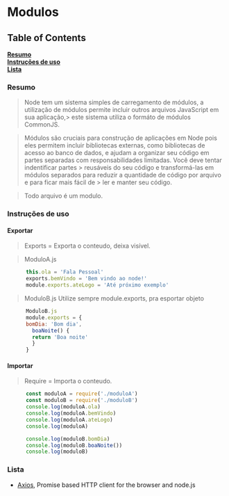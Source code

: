 # Modulos

## Table of Contents
**[Resumo](#installation-instructions)**<br>
**[Instruções de uso](#usage-instructions)**<br>
**[Lista](#list)**<br>

### Resumo

  > Node tem um sistema simples de carregamento de módulos, a utilização 
  > de módulos permite incluir outros arquivos JavaScript em sua aplicação,> este sistema utiliza o formáto de módulos CommonJS.

  > Módulos são cruciais para construção de aplicações em Node pois eles 
  > permitem incluir bibliotecas externas, como bibliotecas de acesso ao 
  > banco de dados, e ajudam a organizar seu código em partes separadas 
  > com responsabilidades limitadas. Você deve tentar indentificar partes > reusáveis do seu código e transformá-las em módulos separados para 
  > reduzir a quantidade de código por arquivo e para ficar mais fácil de > ler e manter seu código.

  > Todo arquivo é um modulo.
     
### Instruções de uso

#### Exportar
  > Exports = Exporta o conteudo, deixa visível.

  > ModuloA.js
```javascript
      this.ola = 'Fala Pessoal'
      exports.bemVindo = 'Bem vindo ao node!'
      module.exports.ateLogo = 'Até próximo exemplo'
```
  > ModuloB.js
  > Utilize sempre module.exports, pra esportar objeto
```javascript
      ModuloB.js
      module.exports = {
      bomDia: 'Bom dia',
        boaNoite() {
        return 'Boa noite'
        }
      }
```
#### Importar
  > Require = Importa o conteudo.
```javascript
      const moduloA = require('./moduloA')
      const moduloB = require('./moduloB')
      console.log(moduloA.ola)
      console.log(moduloA.bemVindo)
      console.log(moduloA.ateLogo)
      console.log(moduloA)

      console.log(moduloB.bomDia)
      console.log(moduloB.boaNoite())
      console.log(moduloB)      
```

### Lista

- [Axios], Promise based HTTP client for the browser and node.js



[Axios]: https://github.com/axios/axios